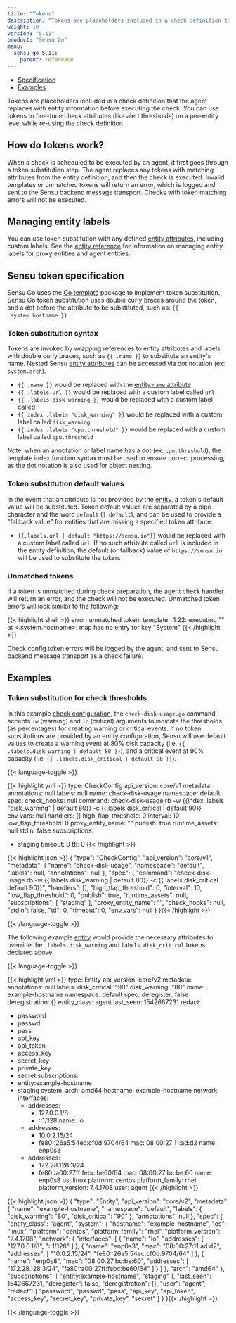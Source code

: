 ```yaml
---
title: "Tokens"
description: "Tokens are placeholders included in a check definition that the agent replaces with entity information before executing the check. You can use tokens to fine-tune check attributes (like alert thresholds) on a per-entity level while re-using check definitions. Read the reference doc to learn about tokens."
weight: 10
version: "5.11"
product: "Sensu Go"
menu: 
  sensu-go-5.11:
    parent: reference
---
```


- [Specification](#sensu-token-specification)
- [Examples](#examples)

Tokens are placeholders included in a check definition that the agent replaces with entity information before executing the check.
You can use tokens to fine-tune check attributes (like alert thresholds) on a per-entity level while re-using the check definition.

## How do tokens work?

When a check is scheduled to be executed by an agent, it first goes through a token substitution step. The agent replaces any tokens with matching attributes from the entity definition, and then the check is executed. Invalid templates or unmatched tokens will return an error, which is logged and sent to the Sensu backend message transport. Checks with token matching errors will not be executed.

## Managing entity labels

You can use token substitution with any defined [entity attributes][4], including custom labels.
See the [entity reference][6] for information on managing entity labels for proxy entities and agent entities.

## Sensu token specification

Sensu Go uses the [Go template][1] package to implement token substitution.
Sensu Go token substitution uses double curly braces around the token, and a dot before the attribute to be substituted, such as: `{{ .system.hostname }}`.

### Token substitution syntax

Tokens are invoked by wrapping references to entity attributes and labels with double curly braces, such as `{{ .name }}` to substitute an entity's name. Nested Sensu [entity attributes][3] can be accessed via dot notation (ex: `system.arch`).

- `{{ .name }}` would be replaced with the [entity `name` attribute][3]
- `{{ .labels.url }}` would be replaced with a custom label called `url`
- `{{ .labels.disk_warning }}` would be replaced with a custom label called
- `{{ index .labels "disk_warning" }}` would be replaced with a custom label called
  `disk_warning`
- `{{ index .labels "cpu.threshold" }}` would be replaced with a custom label called `cpu.threshold`

Note: when an annotation or label name has a dot (ex: `cpu.threshold`), the template index function syntax must be used to ensure correct processing, as the dot notation is also used for object nesting.

### Token substitution default values

In the event that an attribute is not provided by the [entity][3], a token's default
value will be substituted. Token default values are separated by a pipe character and the word `default` (`| default`), and can be used to provide a "fallback value" for entities that are missing a specified token attribute.

- `{{.labels.url | default "https://sensu.io"}}` would be replaced with a custom label called `url`. If no such attribute called `url` is included in the entity definition, the default (or fallback) value of `https://sensu.io` will be used to substitute the token.

### Unmatched tokens

If a token is unmatched during check preparation, the agent check handler will return an error, and the check will not be executed. Unmatched token errors will look similar to the following:

{{< highlight shell >}}
error: unmatched token: template: :1:22: executing "" at <.system.hostname>: map has no entry for key "System"
{{< /highlight >}}

Check config token errors will be logged by the agent, and sent to Sensu backend message transport as a check failure.

## Examples

### Token substitution for check thresholds 

In this example [check configuration][5], the `check-disk-usage.go` command accepts `-w` (warning) and `-c` (critical)
arguments to indicate the thresholds (as percentages) for creating warning or critical events. If no token substitutions are provided by an entity configuration, Sensu will use default values to create a warning event at 80% disk capacity (i.e. `{{ .labels.disk_warning | default 80 }}`), and a critical event at 90% capacity (i.e. `{{ .labels.disk_critical | default 90 }}`).

{{< language-toggle >}}

{{< highlight yml >}}
type: CheckConfig
api_version: core/v1
metadata:
  annotations: null
  labels: null
  name: check-disk-usage
  namespace: default
spec:
  check_hooks: null
  command: check-disk-usage.rb -w {{index .labels "disk_warning" | default 80}} -c {{.labels.disk_critical
    | default 90}}
  env_vars: null
  handlers: []
  high_flap_threshold: 0
  interval: 10
  low_flap_threshold: 0
  proxy_entity_name: ""
  publish: true
  runtime_assets: null
  stdin: false
  subscriptions:
  - staging
  timeout: 0
  ttl: 0
{{< /highlight >}}

{{< highlight json >}}
{
  "type": "CheckConfig",
  "api_version": "core/v1",
  "metadata": {
    "name": "check-disk-usage",
    "namespace": "default",
    "labels": null,
    "annotations": null
  },
  "spec": {
    "command": "check-disk-usage.rb -w {{.labels.disk_warning | default 80}} -c {{.labels.disk_critical | default 90}}",
    "handlers": [],
    "high_flap_threshold": 0,
    "interval": 10,
    "low_flap_threshold": 0,
    "publish": true,
    "runtime_assets": null,
    "subscriptions": [
    "staging"
    ],
    "proxy_entity_name": "",
    "check_hooks": null,
    "stdin": false,
    "ttl": 0,
    "timeout": 0,
    "env_vars": null
  }
}{{< /highlight >}}

{{< /language-toggle >}}

The following example [entity][4] would provide the necessary
attributes to override the `.labels.disk_warning` and `labels.disk_critical`
tokens declared above.

{{< language-toggle >}}

{{< highlight yml >}}
type: Entity
api_version: core/v2
metadata:
  annotations: null
  labels:
    disk_critical: "90"
    disk_warning: "80"
  name: example-hostname
  namespace: default
spec:
  deregister: false
  deregistration: {}
  entity_class: agent
  last_seen: 1542667231
  redact:
  - password
  - passwd
  - pass
  - api_key
  - api_token
  - access_key
  - secret_key
  - private_key
  - secret
  subscriptions:
  - entity:example-hostname
  - staging
  system:
    arch: amd64
    hostname: example-hostname
    network:
      interfaces:
      - addresses:
        - 127.0.0.1/8
        - ::1/128
        name: lo
      - addresses:
        - 10.0.2.15/24
        - fe80::26a5:54ec:cf0d:9704/64
        mac: 08:00:27:11:ad:d2
        name: enp0s3
      - addresses:
        - 172.28.128.3/24
        - fe80::a00:27ff:febc:be60/64
        mac: 08:00:27:bc:be:60
        name: enp0s8
    os: linux
    platform: centos
    platform_family: rhel
    platform_version: 7.4.1708
  user: agent
{{< /highlight >}}

{{< highlight json >}}
{
  "type": "Entity",
  "api_version": "core/v2",
  "metadata": {
    "name": "example-hostname",
    "namespace": "default",
    "labels": {
      "disk_warning": "80",
      "disk_critical": "90"
    },
    "annotations": null
  },
  "spec": {
    "entity_class": "agent",
    "system": {
      "hostname": "example-hostname",
      "os": "linux",
      "platform": "centos",
      "platform_family": "rhel",
      "platform_version": "7.4.1708",
      "network": {
        "interfaces": [
          {
            "name": "lo",
            "addresses": [
              "127.0.0.1/8",
              "::1/128"
            ]
          },
          {
            "name": "enp0s3",
            "mac": "08:00:27:11:ad:d2",
            "addresses": [
              "10.0.2.15/24",
              "fe80::26a5:54ec:cf0d:9704/64"
            ]
          },
          {
            "name": "enp0s8",
            "mac": "08:00:27:bc:be:60",
            "addresses": [
              "172.28.128.3/24",
              "fe80::a00:27ff:febc:be60/64"
            ]
          }
        ]
      },
      "arch": "amd64"
    },
    "subscriptions": [
      "entity:example-hostname",
      "staging"
    ],
    "last_seen": 1542667231,
    "deregister": false,
    "deregistration": {},
    "user": "agent",
    "redact": [
      "password",
      "passwd",
      "pass",
      "api_key",
      "api_token",
      "access_key",
      "secret_key",
      "private_key",
      "secret"
    ]
  }
}{{< /highlight >}}

{{< /language-toggle >}}

[1]: https://golang.org/pkg/text/template/
[2]: ../../../latest/reference/checks/#check-token-substitution
[3]: ../entities/#entity-attributes
[4]: ../entities/
[5]: ../checks/
[6]: ../entities#managing-entity-labels
